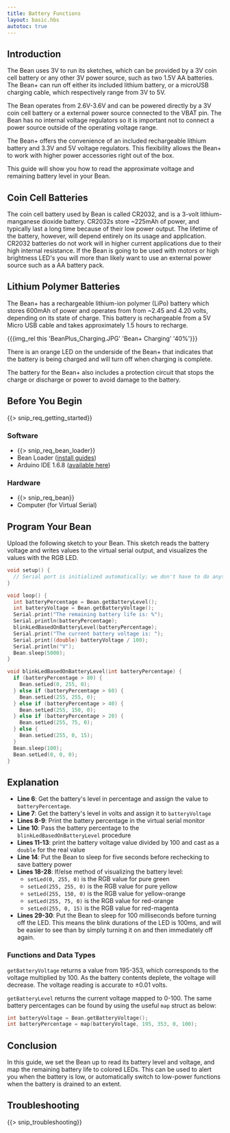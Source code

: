 ```yaml
---
title: Battery Functions
layout: basic.hbs
autotoc: true
---
```


## Introduction

The Bean uses 3V to run its sketches, which can be provided by a 3V coin cell battery or any other 3V power source, such as two 1.5V AA batteries. The Bean+ can run off either its included lithium battery, or a microUSB charging cable, which respectively range from 3V to 5V.

The Bean operates from 2.6V-3.6V and can be powered directly by a 3V coin cell battery or a external power source connected to the VBAT pin. The Bean has no internal voltage regulators so it is important not to connect a power source outside of the operating voltage range. 

The Bean+ offers the convenience of an included rechargeable lithium battery and 3.3V and 5V voltage regulators. This flexibility allows the Bean+ to work with higher power accessories right out of the box. 

This guide will show you how to read the approximate voltage and remaining battery level in your Bean.

## Coin Cell Batteries

The coin cell battery used by Bean is called CR2032, and is a 3-volt lithium-manganese dioxide battery. CR2032s store ~225mAh of power, and typically last a long time because of their low power output. The lifetime of the battery, however, will depend entirely on its usage and application. CR2032 batteries do not work will in higher current applications due to their high internal resistance. If the Bean is going to be used with motors or high brightness LED's you will more than likely want to use an external power source such as a AA battery pack. 

## Lithium Polymer Batteries

The Bean+ has a rechargeable lithium-ion polymer (LiPo) battery which stores 600mAh of power and operates from from ~2.45 and 4.20 volts, depending on its state of charge. This battery is rechargeable from a 5V Micro USB cable and takes approximately 1.5 hours to recharge.

{{{img_rel this 'BeanPlus_Charging.JPG' 'Bean+ Charging' '40%'}}}

There is an orange LED on the underside of the Bean+ that indicates that the battery is being charged and will turn off when charging is complete.

The battery for the Bean+ also includes a protection circuit that stops the charge or discharge or power to avoid damage to the battery.

## Before You Begin

{{> snip_req_getting_started}}

### Software

* {{> snip_req_bean_loader}}
* Bean Loader ([install guides](../../getting-started/intro/#next-steps))
* Arduino IDE 1.6.8 ([available here](https://www.arduino.cc/en/Main/OldSoftwareReleases))

### Hardware

* {{> snip_req_bean}}
* Computer (for Virtual Serial)

## Program Your Bean

Upload the following sketch to your Bean. This sketch reads the battery voltage and writes values to the virtual serial output, and visualizes the values with the RGB LED.

```cpp
void setup() {
  // Serial port is initialized automatically; we don't have to do anything
}

void loop() {
  int batteryPercentage = Bean.getBatteryLevel();
  int batteryVoltage = Bean.getBatteryVoltage();
  Serial.print("The remaining battery life is: %");
  Serial.println(batteryPercentage);
  blinkLedBasedOnBatteryLevel(batteryPercentage);
  Serial.print("The current battery voltage is: ");
  Serial.print((double) batteryVoltage / 100);
  Serial.println("V");
  Bean.sleep(5000);
}

void blinkLedBasedOnBatteryLevel(int batteryPercentage) {
  if (batteryPercentage > 80) {
    Bean.setLed(0, 255, 0);
  } else if (batteryPercentage > 60) {
    Bean.setLed(255, 255, 0);
  } else if (batteryPercentage > 40) {
    Bean.setLed(255, 150, 0);
  } else if (batteryPercentage > 20) {
    Bean.setLed(255, 75, 0);
  } else {
    Bean.setLed(255, 0, 15);
  }
  Bean.sleep(100);
  Bean.setLed(0, 0, 0);
}
```

## Explanation

* **Line 6**: Get the battery's level in percentage and assign the value to `batteryPercentage`.
* **Line 7**: Get the battery's level in volts and assign it to `batteryVoltage`
* **Lines 8-9**: Print the battery percentage in the virtual serial monitor
* **Line 10**: Pass the battery percentage to the `blinkLedBasedOnBatteryLevel` procedure
* **Lines 11-13**: print the battery voltage value divided by 100 and cast as a `double` for the real value
* **Line 14**: Put the Bean to sleep for five seconds before rechecking to save battery power
* **Lines 18-28**: If/else method of visualizing the battery level:
	* `setLed(0, 255, 0)` is the RGB value for pure green
	* `setLed(255, 255, 0)` is the RGB value for pure yellow
	* `setLed(255, 150, 0)` is the RGB value for yellow-orange
	* `setLed(255, 75, 0)` is the RGB value for red-orange
	* `setLed(255, 0, 15)` is the RGB value for red-magenta
* **Lines 29-30**: Put the Bean to sleep for 100 milliseconds before turning off the LED. This means the blink durations of the LED is 100ms, and will be easier to see than by simply turning it on and then immediately off again.
	
### Functions and Data Types

`getBatteryVoltage` returns a value from 195-353, which corresponds to the voltage multiplied by 100. As the battery contents deplete, the voltage will decrease. The voltage reading is accurate to ±0.01 volts.

`getBatteryLevel` returns the current voltage mapped to 0-100. The same battery percentages can be found by using the useful `map` struct as below:

```cpp
int batteryVoltage = Bean.getBatteryVoltage();
int batteryPercentage = map(batteryVoltage, 195, 353, 0, 100);
```

## Conclusion

In this guide, we set the Bean up to read its battery level and voltage, and map the remaining battery life to colored LEDs. This can be used to alert you when the battery is low, or automatically switch to low-power functions when the battery is drained to an extent.

## Troubleshooting

{{> snip_troubleshooting}}